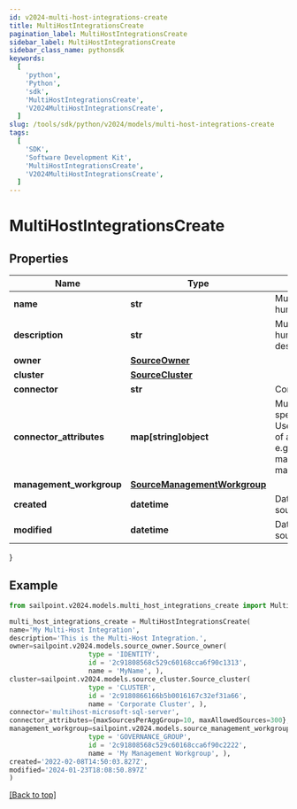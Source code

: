 ```yaml
---
id: v2024-multi-host-integrations-create
title: MultiHostIntegrationsCreate
pagination_label: MultiHostIntegrationsCreate
sidebar_label: MultiHostIntegrationsCreate
sidebar_class_name: pythonsdk
keywords:
  [
    'python',
    'Python',
    'sdk',
    'MultiHostIntegrationsCreate',
    'V2024MultiHostIntegrationsCreate',
  ]
slug: /tools/sdk/python/v2024/models/multi-host-integrations-create
tags:
  [
    'SDK',
    'Software Development Kit',
    'MultiHostIntegrationsCreate',
    'V2024MultiHostIntegrationsCreate',
  ]
---
```


# MultiHostIntegrationsCreate

## Properties

| Name | Type | Description | Notes |
| --- | --- | --- | --- |
| **name** | **str** | Multi-Host Integration's human-readable name. | [required] |
| **description** | **str** | Multi-Host Integration's human-readable description. | [required] |
| **owner** | [**SourceOwner**](source-owner) |  | [required] |
| **cluster** | [**SourceCluster**](source-cluster) |  | [optional] |
| **connector** | **str** | Connector script name. | [required] |
| **connector_attributes** | **map[string]object** | Multi-Host Integration specific configuration. User can add any number of additional attributes. e.g. maxSourcesPerAggGroup, maxAllowedSources etc. | [optional] |
| **management_workgroup** | [**SourceManagementWorkgroup**](source-management-workgroup) |  | [optional] |
| **created** | **datetime** | Date-time when the source was created | [optional] |
| **modified** | **datetime** | Date-time when the source was last modified. | [optional] |

}

## Example

```python
from sailpoint.v2024.models.multi_host_integrations_create import MultiHostIntegrationsCreate

multi_host_integrations_create = MultiHostIntegrationsCreate(
name='My Multi-Host Integration',
description='This is the Multi-Host Integration.',
owner=sailpoint.v2024.models.source_owner.Source_owner(
                    type = 'IDENTITY',
                    id = '2c91808568c529c60168cca6f90c1313',
                    name = 'MyName', ),
cluster=sailpoint.v2024.models.source_cluster.Source_cluster(
                    type = 'CLUSTER',
                    id = '2c9180866166b5b0016167c32ef31a66',
                    name = 'Corporate Cluster', ),
connector='multihost-microsoft-sql-server',
connector_attributes={maxSourcesPerAggGroup=10, maxAllowedSources=300},
management_workgroup=sailpoint.v2024.models.source_management_workgroup.Source_managementWorkgroup(
                    type = 'GOVERNANCE_GROUP',
                    id = '2c91808568c529c60168cca6f90c2222',
                    name = 'My Management Workgroup', ),
created='2022-02-08T14:50:03.827Z',
modified='2024-01-23T18:08:50.897Z'
)

```

[[Back to top]](#)
